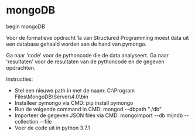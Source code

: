 # mongoDB
begin mongoDB

Voor de formatieve opdracht 1a van Structured Programming moest data uit een database gehaald worden aan de hand van pymongo.

Ga naar 'code' voor de pythoncode die de data analyseert.
Ga naar 'resultaten' voor de resultaten van de pythoncode en de gegeven opdrachten.

Instructies:
- Stel een nieuwe path in met de naam: C:\Program Files\MongoDB\Server\4.0\bin
- Installeer pymongo via CMD: pip install pymongo
- Run de volgende command in CMD: mongod --dbpath "./db"
- Importeer de gegeven JSON files via CMD: mongoimport --db mijndb --collection <collectionname> --file <jsonfile>
- Voer de code uit in python 3.7.1
  
